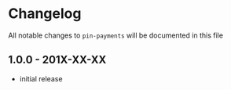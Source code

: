 # Changelog

All notable changes to `pin-payments` will be documented in this file

## 1.0.0 - 201X-XX-XX

- initial release
